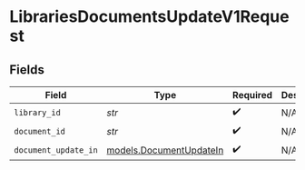 # LibrariesDocumentsUpdateV1Request


## Fields

| Field                                                    | Type                                                     | Required                                                 | Description                                              |
| -------------------------------------------------------- | -------------------------------------------------------- | -------------------------------------------------------- | -------------------------------------------------------- |
| `library_id`                                             | *str*                                                    | :heavy_check_mark:                                       | N/A                                                      |
| `document_id`                                            | *str*                                                    | :heavy_check_mark:                                       | N/A                                                      |
| `document_update_in`                                     | [models.DocumentUpdateIn](../models/documentupdatein.md) | :heavy_check_mark:                                       | N/A                                                      |